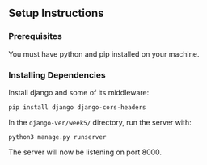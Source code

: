 ## Setup Instructions

### Prerequisites

You must have python and pip installed on your machine.

### Installing Dependencies

Install django and some of its middleware:

```
pip install django django-cors-headers
```

In the `django-ver/week5/` directory, run the server with:

```
python3 manage.py runserver
```

The server will now be listening on port 8000.
